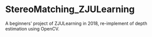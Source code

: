 # StereoMatching_ZJULearning
A beginners' project of ZJULearning in 2018, re-implement of depth estimation using OpenCV.
